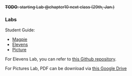 
~~**TODO**: starting Lab @chapter10 next class (29th, Jan.)~~

### Labs

Student Guide: 

- [Magpie](https://secure-media.collegeboard.org/digitalServices/pdf/ap/ap-compscia-magpie-lab-student-guide.pdf)
- [Elevens](https://secure-media.collegeboard.org/digitalServices/pdf/ap/ap-compscia-elevens-lab-student-guide.pdf)
- [Picture](https://secure-media.collegeboard.org/digitalServices/pdf/ap/picture-lab-studentguide.pdf)

For Elevens Lab, you can refer to [this Github repository](https://github.com/akusleika/Elevens-Lab).

For Pictures Lab, PDF can be download via [this Google Drive](https://drive.google.com/file/d/1iwl_m6qbRkNA_INbEm-YaVIrNaSlMfRj/view?usp=sharing)
